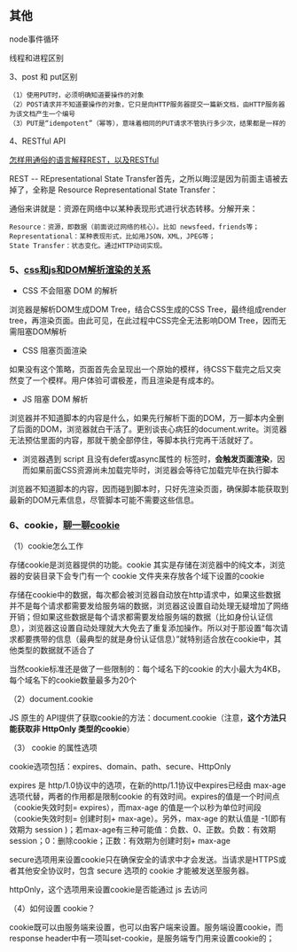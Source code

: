 ## 其他

node事件循环

线程和进程区别

3、post 和 put区别

    （1）使用PUT时，必须明确知道要操作的对象
    （2）POST请求并不知道要操作的对象，它只是向HTTP服务器提交一篇新文档，由HTTP服务器为该文档产生一个编号
    （3）PUT是“idempotent”（幂等），意味着相同的PUT请求不管执行多少次，结果都是一样的

4、RESTful API

[怎样用通俗的语言解释REST，以及RESTful](https://www.zhihu.com/question/28557115/answer/48094438)

REST -- REpresentational State Transfer首先，之所以晦涩是因为前面主语被去掉了，全称是 Resource Representational State Transfer：

通俗来讲就是：资源在网络中以某种表现形式进行状态转移。分解开来：

    Resource：资源，即数据（前面说过网络的核心）。比如 newsfeed，friends等；
    Representational：某种表现形式，比如用JSON，XML，JPEG等；
    State Transfer：状态变化。通过HTTP动词实现。


### 5、[css和js和DOM解析渲染的关系](https://juejin.im/post/59c60691518825396f4f71a1)

- CSS 不会阻塞 DOM 的解析

浏览器是解析DOM生成DOM Tree，结合CSS生成的CSS Tree，最终组成render tree，再渲染页面。由此可见，在此过程中CSS完全无法影响DOM Tree，因而无需阻塞DOM解析

- CSS 阻塞页面渲染

如果没有这个策略，页面首先会呈现出一个原始的模样，待CSS下载完之后又突然变了一个模样。用户体验可谓极差，而且渲染是有成本的。

- JS 阻塞 DOM 解析

浏览器并不知道脚本的内容是什么，如果先行解析下面的DOM，万一脚本内全删了后面的DOM，浏览器就白干活了。更别谈丧心病狂的document.write。浏览器无法预估里面的内容，那就干脆全部停住，等脚本执行完再干活就好了。

- 浏览器遇到 script 且没有defer或async属性的 标签时，**会触发页面渲染**，因而如果前面CSS资源尚未加载完毕时，浏览器会等待它加载完毕在执行脚本

浏览器不知道脚本的内容，因而碰到脚本时，只好先渲染页面，确保脚本能获取到最新的DOM元素信息，尽管脚本可能不需要这些信息。

### 6、cookie，[聊一聊cookie](https://segmentfault.com/a/1190000004556040)

（1）cookie怎么工作

存储cookie是浏览器提供的功能。cookie 其实是存储在浏览器中的纯文本，浏览器的安装目录下会专门有一个 cookie 文件夹来存放各个域下设置的cookie

存储在cookie中的数据，每次都会被浏览器自动放在http请求中，如果这些数据并不是每个请求都需要发给服务端的数据，浏览器这设置自动处理无疑增加了网络开销；但如果这些数据是每个请求都需要发给服务端的数据（比如身份认证信息），浏览器这设置自动处理就大大免去了重复添加操作。所以对于那设置“每次请求都要携带的信息（最典型的就是身份认证信息）”就特别适合放在cookie中，其他类型的数据就不适合了

当然cookie标准还是做了一些限制的：每个域名下的cookie 的大小最大为4KB，每个域名下的cookie数量最多为20个

（2）document.cookie

JS 原生的 API提供了获取cookie的方法：document.cookie（注意，**这个方法只能获取非 HttpOnly 类型的cookie**）

（3） cookie 的属性选项

cookie选项包括：expires、domain、path、secure、HttpOnly

expires 是 http/1.0协议中的选项，在新的http/1.1协议中expires已经由 max-age 选项代替，两者的作用都是限制cookie 的有效时间。expires的值是一个时间点（cookie失效时刻= expires），而max-age 的值是一个以秒为单位时间段（cookie失效时刻= 创建时刻+ max-age）。另外，max-age 的默认值是 -1(即有效期为 session )；若max-age有三种可能值：负数、0、正数。负数：有效期session；0：删除cookie；正数：有效期为创建时刻+ max-age

secure选项用来设置cookie只在确保安全的请求中才会发送。当请求是HTTPS或者其他安全协议时，包含 secure 选项的 cookie 才能被发送至服务器。

httpOnly，这个选项用来设置cookie是否能通过 js 去访问

（4）如何设置 cookie？

cookie既可以由服务端来设置，也可以由客户端来设置。服务端设置cookie，而response header中有一项叫set-cookie，是服务端专门用来设置cookie的；





